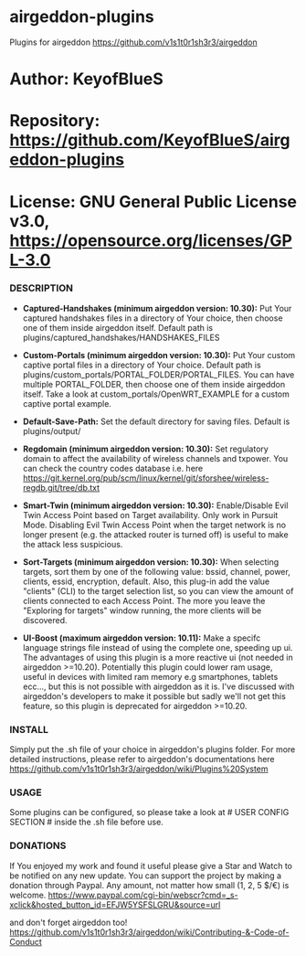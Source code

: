# airgeddon-plugins
Plugins for airgeddon https://github.com/v1s1t0r1sh3r3/airgeddon

# Author:     KeyofBlueS
# Repository: https://github.com/KeyofBlueS/airgeddon-plugins
# License:    GNU General Public License v3.0, https://opensource.org/licenses/GPL-3.0

### DESCRIPTION

* **Captured-Handshakes (minimum airgeddon version: 10.30):**
Put Your captured handshakes files in a directory of Your choice, then choose one of them inside airgeddon itself. Default path is plugins/captured_handshakes/HANDSHAKES_FILES

* **Custom-Portals (minimum airgeddon version: 10.30):**
Put Your custom captive portal files in a directory of Your choice. Default path is plugins/custom_portals/PORTAL_FOLDER/PORTAL_FILES.
You can have multiple PORTAL_FOLDER, then choose one of them inside airgeddon itself. Take a look at custom_portals/OpenWRT_EXAMPLE for a custom captive portal example.

* **Default-Save-Path:**
Set the default directory for saving files. Default is plugins/output/

* **Regdomain (minimum airgeddon version: 10.30):**
Set regulatory domain to affect the availability of wireless channels and txpower.
You can check the country codes database i.e. here https://git.kernel.org/pub/scm/linux/kernel/git/sforshee/wireless-regdb.git/tree/db.txt

* **Smart-Twin (minimum airgeddon version: 10.30):**
Enable/Disable Evil Twin Access Point based on Target availability. Only work in Pursuit Mode.
Disabling Evil Twin Access Point when the target network is no longer present (e.g. the attacked router is turned off) is useful to make the attack less suspicious.

* **Sort-Targets (minimum airgeddon version: 10.30):**
When selecting targets, sort them by one of the following value:
bssid, channel, power, clients, essid, encryption, default.
Also, this plug-in add the value "clients" (CLI) to the target selection list, so you can view the amount of clients connected to each Access Point. The more you leave the "Exploring for targets" window running, the more clients will be discovered.

* **UI-Boost (maximum airgeddon version: 10.11):**
Make a specifc language strings file instead of using the complete one, speeding up ui.
The advantages of using this plugin is a more reactive ui (not needed in airgeddon >=10.20).
Potentially this plugin could lower ram usage, useful in devices with limited ram memory e.g smartphones, tablets ecc..., but this is not possible with airgeddon as it is. I've discussed with airgeddon's developers to make it possible but sadly we'll not get this feature, so this plugin is deprecated for airgeddon >=10.20.

### INSTALL
Simply put the .sh file of your choice in airgeddon's plugins folder.
For more detailed instructions, please refer to airgeddon's documentations here https://github.com/v1s1t0r1sh3r3/airgeddon/wiki/Plugins%20System

### USAGE
Some plugins can be configured, so please take a look at # USER CONFIG SECTION # inside the .sh file before use.

### DONATIONS
If You enjoyed my work and found it useful please give a Star and Watch to be notified on any new update. You can support the project by making a donation through Paypal. Any amount, not matter how small (1, 2, 5 $/€) is welcome.
https://www.paypal.com/cgi-bin/webscr?cmd=_s-xclick&hosted_button_id=EFJW5YSFSLGRU&source=url

and don't forget airgeddon too!
https://github.com/v1s1t0r1sh3r3/airgeddon/wiki/Contributing-&-Code-of-Conduct
